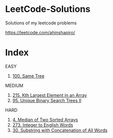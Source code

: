 # LeetCode-Solutions
Solutions of my leetcode problems

https://leetcode.com/ahinshapiro/

# Index
EASY
1. [100. Same Tree](https://github.com/ahinshapiro/LeetCode-Solutions/blob/main/SameTree.java)

MEDIUM
1. [215. Kth Largest Element in an Array](https://github.com/ahinshapiro/LeetCode-Solutions/blob/main/Kth%20Largest%20Element%20in%20an%20Array.java)
2. [95. Unique Binary Search Trees II](https://github.com/ahinshapiro/LeetCode-Solutions/blob/main/Unique%20Binary%20Search%20Trees%20II.java)

HARD
1. [4. Median of Two Sorted Arrays](https://github.com/ahinshapiro/LeetCode-Solutions/blob/main/Median%20of%20Two%20Sorted%20Arrays.java)
2. [273. Integer to English Words](https://github.com/ahinshapiro/LeetCode-Solutions/blob/main/Integer%20to%20English%20Words.java)
3. [30. Substring with Concatenation of All Words](https://github.com/ahinshapiro/LeetCode-Solutions/blob/main/Substring%20with%20Concatenation%20of%20All%20Words.java)
